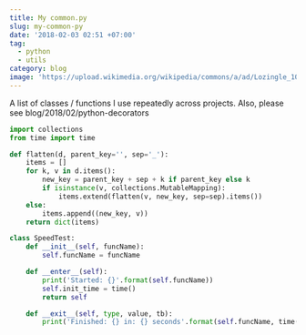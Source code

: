 ```yaml
---
title: My common.py
slug: my-common-py
date: '2018-02-03 02:51 +07:00'
tag:
  - python
  - utils
category: blog
image: 'https://upload.wikimedia.org/wikipedia/commons/a/ad/Lozingle_10032014.jpg'
---
```


A list of classes / functions I use repeatedly across projects. Also, please see blog/2018/02/python-decorators

<!-- excerpt_separator -->

```python
import collections
from time import time

def flatten(d, parent_key='', sep='_'):
    items = []
    for k, v in d.items():
        new_key = parent_key + sep + k if parent_key else k
        if isinstance(v, collections.MutableMapping):
            items.extend(flatten(v, new_key, sep=sep).items())
    else:
        items.append((new_key, v))
    return dict(items)

class SpeedTest:
    def __init__(self, funcName):
        self.funcName = funcName

    def __enter__(self):
        print('Started: {}'.format(self.funcName))
        self.init_time = time()
        return self

    def __exit__(self, type, value, tb):
        print('Finished: {} in: {} seconds'.format(self.funcName, time() - self.init_time))
```
